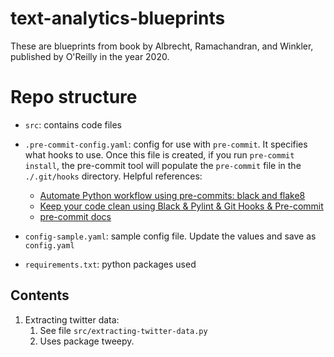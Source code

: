 # text-analytics-blueprints
These are blueprints from book by Albrecht, Ramachandran, and Winkler, published by O'Reilly in the year 2020. 

# Repo structure 
- `src`: contains code files 
- `.pre-commit-config.yaml`: config for use with `pre-commit`. It specifies what hooks to use. 
  Once this file is created, if you run `pre-commit install`, the pre-commit tool will populate the 
  `pre-commit` file in the `./.git/hooks` directory. Helpful references: 
    - [Automate Python workflow using pre-commits: black and flake8](https://ljvmiranda921.github.io/notebook/2018/06/21/precommits-using-black-and-flake8/)
    - [Keep your code clean using Black & Pylint & Git Hooks & Pre-commit](https://towardsdatascience.com/keep-your-code-clean-using-black-pylint-git-hooks-pre-commit-baf6991f7376)
    - [pre-commit docs](https://pre-commit.com/#)
  
- `config-sample.yaml`: sample config file. Update the values and save as `config.yaml`
- `requirements.txt`: python packages used 

## Contents
1. Extracting twitter data:
    1. See file `src/extracting-twitter-data.py`
    2. Uses package tweepy. 